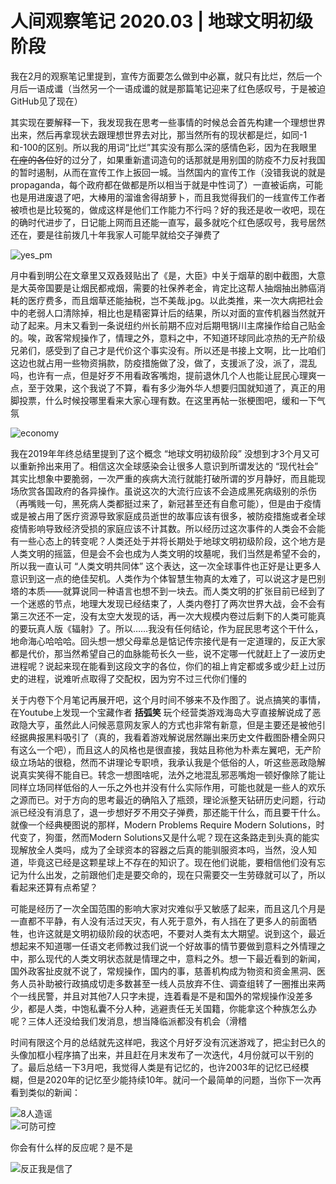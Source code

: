 # 人间观察笔记 2020.03 | 地球文明初级阶段 
  
我在2月的观察笔记里提到，宣传方面要怎么做到中必赢，就只有比烂，然后一个月后一语成谶（当然另一个一语成谶的就是那篇笔记迎来了红色感叹号，于是被迫GitHub见了现在）  
  
其实现在要解释一下，我发现我在思考一些事情的时候总会首先构建一个理想世界出来，然后再拿现状去跟理想世界去对比，那当然所有的现状都是烂，如同-1和-100的区别。所以我的用词“比烂”其实没有那么深的感情色彩，因为在我眼里~~在座的各位~~好的过分了，如果重新遣词造句的话那就是用别国的防疫不力反衬我国的暂时遏制，从而在宣传工作上扳回一城。当然国内的宣传工作（没错我说的就是propaganda，每个政府都在做都是所以相当于就是中性词了）一直被诟病，可能也是用进废退了吧，大棒用的溜谁舍得胡萝卜，而且我觉得我们的一线宣传工作者被喷也是比较冤的，做成这样是他们工作能力不行吗？好的我还是收一收吧，现在的确时代进步了，日记能上网而且还能一直写，最多就吃个红色感叹号，我号居然还在，要是往前拨几十年我家人可能早就给交子弹费了  

![yes_pm](https://raw.githubusercontent.com/illuminatorSlab/annual-mumble/draft/2020-03/2020/img/03_yes_pm.jpg)  

月中看到明公在文章里又双叒叕贴出了《是，大臣》中关于烟草的剧中截图，大意是大英帝国要是让烟民都戒烟，需要的社保养老金，肯定比这帮人抽烟抽出肺癌消耗的医疗费多，而且烟草还能抽税，岂不美哉.jpg。以此类推，来一次大病把社会中的老弱人口清除掉，相比也是精密算计后的结果，所以对面的宣传机器当然就开动了起来。月末又看到一条说纽约州长前期不应对后期甩锅川主席操作给自己贴金的。唉，政客常规操作了，情理之外，意料之中，不知道环球同此凉热的无产阶级兄弟们，感受到了自己才是代价这个事实没有。所以还是书接上文啊，比一比咱们这边也就占用一些物资捐款，防疫措施做了没，做了，支援派了没，派了，混乱吗，也许有一点，但是好歹不用看政客嘴炮，提前退休几个人也能让屁民心理爽一点，至于效果，这个我说了不算，看有多少海外华人想要归国就知道了，真正的用脚投票，什么时候投哪里看来大家心理有数。在这里再帖一张梗图吧，缓和一下气氛  

![economy](https://raw.githubusercontent.com/illuminatorSlab/annual-mumble/draft/2020-03/2020/img/03_economy.jpg)  
  
我在2019年年终总结里提到了这个概念 “地球文明初级阶段” 没想到才3个月又可以重新拎出来用了。相信这次全球感染会让很多人意识到所谓发达的 “现代社会” 其实比想象中要脆弱，一次严重的疾病大流行就能打破所谓的岁月静好，而且能现场欣赏各国政府的各异操作。虽说这次的大流行应该不会造成黑死病级别的杀伤（再嘴贱一句，黑死病人类都挺过来了，新冠甚至还有自愈可能），但是由于疫情或是被占用了医疗资源导致家庭成员逝世的故事应该有很多，被防疫措施或者全球疫情影响导致经济受损的家庭应该不计其数。所以经历过这次事件的人类会不会能有一些心态上的转变呢？人类还处于并将长期处于地球文明初级阶段，这个地方是人类文明的摇篮，但是会不会也成为人类文明的坟墓呢，我们当然是希望不会的，所以我一直认可 “人类文明共同体” 这个表达，这一次全球事件也正好是让更多人意识到这一点的绝佳契机。人类作为个体智慧生物真的太难了，可以说这才是巴别塔的本质——就算说同一种语言也想不到一块去。而人类文明的扩张目前已经到了一个迷惑的节点，地理大发现已经结束了，人类内卷打了两次世界大战，会不会有第三次还不一定，没有太空大发现的话，再一次大规模内卷过后剩下的人类可能真的要玩真人版《辐射》了。所以……我没有任何结论，作为屁民思考这个干什么，地命海心哈哈哈。回头想一想父母辈总是惦记传宗接代是有一定道理的，反正大家都是代价，那当然希望自己的血脉能苟长久一些，说不定哪一代就赶上了一波历史进程呢？说起来现在能看到这段文字的各位，你们的祖上肯定都或多或少赶上过历史的进程，说难听点取得了交配权，因为穷不过三代你们懂的  
  
关于内卷下个月笔记再展开吧，这个月时间不够来不及作图了。说点搞笑的事情，在Youtube上发现一个宝藏作者 **括弧笑** 玩个经营类游戏海岛大亨直接解说成了恶政隐大亨，虽然此人问候恶意网友家人的方式也非常有新意，但是主要还是被他引经据典报黑料吸引了（真的，我看着游戏解说居然蹦出来历史文件截图卧槽全网只有这么一个吧），而且这人的风格也是很直接，我姑且称他为朴素左翼吧，无产阶级立场站的很稳，然而不讲理论专职喷，我承认我是个低俗的人，听这些恶政隐解说真实笑得不能自已。转念一想图啥呢，法外之地混乱邪恶嘴炮一顿好像除了能让同样立场同样低俗的人一乐之外也并没有什么实际作用，可能也就是一些人的欢乐之源而已。对于方向的思考最近的确陷入了瓶颈，理论派整天钻研历史问题，行动派已经没有消息了，退一步想好歹不用交子弹费，那还能干什么，而且要干什么。就像一个经典梗图说的那样，Modern Problems Require Modern Solutions，时代变了，狗蛋，然而Modern Solutions又是什么呢？现在这条路走到头真的能实现解放全人类吗，成为了全球资本的容器之后真的能驯服资本吗，当然，没人知道，毕竟这已经是这颗星球上不存在的知识了。现在他们说能，要相信他们没有忘记为什么出发，之前跟他们走是要交命的，现在只需要交一生劳碌就可以了，所以看起来还算有点希望？  
  
可能是经历了一次全国范围的影响大家对灾难似乎又敏感了起来，而且这几个月是一直都不平静，有人没有活过天灾，有人死于意外，有人挡在了更多人的前面牺牲，也许这就是文明初级阶段的状态吧，不要对人类有太大期望。说到这个，最近想起来不知道哪一任语文老师教过我们说一个好故事的情节要做到意料之外情理之中，那么现代的人类文明状态就是情理之中，意料之外。想一下最近看到的新闻，国外政客扯皮就不说了，常规操作，国内的事，慈善机构成为物资和资金黑洞、医务人员补助被行政搞成切走多数甚至一线人员放弃不住、调查组转了一圈推出来两个一线民警，并且对其他7人只字未提，连着看是不是和国外的常规操作没差多少，都是人类，中饱私囊不分人种，逃避责任无关国籍，你能拿这个种族怎么办呢？三体人还没给我们发消息，想当降临派都没有机会（滑稽

时间有限这个月的总结就先这样吧，我这个月好歹没有沉迷游戏了，把尘封已久的头像加框小程序搞了出来，并且赶在月末发布了一次迭代，4月份就可以干别的了。最后总结一下3月吧，我觉得人类是有记忆的，也许2003年的记忆已经模糊，但是2020年的记忆至少能持续10年。就问一个最简单的问题，当你下一次再看到类似的新闻：  
  
![8人造谣](https://raw.githubusercontent.com/illuminatorSlab/annual-mumble/draft/2020-03/2020/img/03_news.jpg)  
![可防可控](https://raw.githubusercontent.com/illuminatorSlab/annual-mumble/draft/2020-03/2020/img/03_no_sign.jpg)
  
你会有什么样的反应呢？是不是
  
![反正我是信了](https://raw.githubusercontent.com/illuminatorSlab/annual-mumble/draft/2020-03/2020/img/03_believe.jpeg) 
